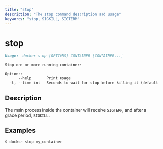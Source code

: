 ```yaml
---
title: "stop"
description: "The stop command description and usage"
keywords: "stop, SIGKILL, SIGTERM"
---
```


<!-- This file is maintained within the docker/cli GitHub
     repository at https://github.com/yuyangjack/docker-cli/. Make all
     pull requests against that repo. If you see this file in
     another repository, consider it read-only there, as it will
     periodically be overwritten by the definitive file. Pull
     requests which include edits to this file in other repositories
     will be rejected.
-->

# stop

```markdown
Usage:  docker stop [OPTIONS] CONTAINER [CONTAINER...]

Stop one or more running containers

Options:
      --help       Print usage
  -t, --time int   Seconds to wait for stop before killing it (default 10)
```

## Description

The main process inside the container will receive `SIGTERM`, and after a grace
period, `SIGKILL`.

## Examples

```bash
$ docker stop my_container
```
